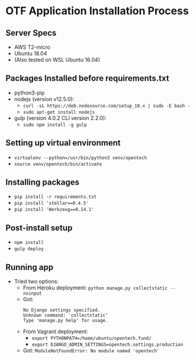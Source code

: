 # OTF Application Installation Process

## Server Specs

- AWS T2-micro
- Ubuntu 18.04
- (Also tested on WSL Ubuntu 16.04)

## Packages Installed before requirements.txt

- python3-pip
- nodejs (version v12.5.0): 
  - `curl -sL https://deb.nodesource.com/setup_10.x | sudo -E bash -`
  - `sudo apt-get install nodejs`
- gulp (version 4.0.2 CLI version 2.2.0):
  - `sudo npm install -g gulp`

## Setting up virtual environment

- `virtualenv --python=/usr/bin/python3 venv/opentech`
- `source venv/opentech/bin/activate`

## Installing packages 

- `pip install -r requirements.txt`
- `pip install 'stellar==0.4.5'`
- `pip install 'Werkzeug==0.14.1'`

## Post-install setup

- `npm install`
- `gulp deploy`

## Running app

- Tried two options:
  - From Heroku deployment: `python manage.py collectstatic --noinput`
  - Got: 
    ```
    No Django settings specified.
    Unknown command: 'collectstatic'
    Type 'manage.py help' for usage.
    ```
  - From Vagrant deployment: 
     - `export PYTHONPATH=/home/ubuntu/opentech.fund/`
     - `export DJANGO_ADMIN_SETTINGS=opentech.settings.production`
  - Got:
   `ModuleNotFoundError: No module named 'opentech'`
   
   
